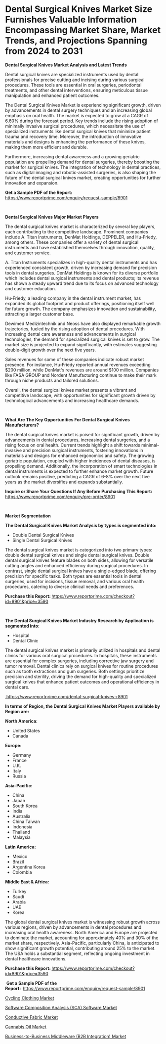 <p><h1>Dental Surgical Knives Market Size Furnishes Valuable Information Encompassing Market Share, Market Trends, and Projections Spanning from 2024 to 2031</h1></p><p><strong>Dental Surgical Knives Market Analysis and Latest Trends</strong></p>
<p><p>Dental surgical knives are specialized instruments used by dental professionals for precise cutting and incising during various surgical procedures. These tools are essential in oral surgeries, periodontal treatments, and other dental interventions, ensuring meticulous tissue manipulation and enhanced patient outcomes. </p><p>The Dental Surgical Knives Market is experiencing significant growth, driven by advancements in dental surgery techniques and an increasing global emphasis on oral health. The market is expected to grow at a CAGR of 6.60% during the forecast period. Key trends include the rising adoption of minimally invasive surgical procedures, which necessitate the use of specialized instruments like dental surgical knives that minimize patient trauma and recovery time. Moreover, the introduction of innovative materials and designs is enhancing the performance of these knives, making them more efficient and durable.</p><p>Furthermore, increasing dental awareness and a growing geriatric population are propelling demand for dental surgeries, thereby boosting the market for surgical knives. The integration of technology in dental practices, such as digital imaging and robotic-assisted surgeries, is also shaping the future of the dental surgical knives market, creating opportunities for further innovation and expansion.</p></p>
<p><strong>Get a Sample PDF of the Report:&nbsp;</strong> <a href="https://www.reportprime.com/enquiry/request-sample/8901?utm_campaign=1110&utm_medium=2&utm_source=Github&utm_content=ia&utm_term=28112024&utm_id=dental-surgical-knives">https://www.reportprime.com/enquiry/request-sample/8901</a></p>
<p>&nbsp;</p>
<p><strong>Dental Surgical Knives Major Market Players</strong></p>
<p><p>The dental surgical knives market is characterized by several key players, each contributing to the competitive landscape. Prominent companies include A. Titan Instruments, DenMat Holdings, DEPPELER, and Hu-Friedy, among others. These companies offer a variety of dental surgical instruments and have established themselves through innovation, quality, and customer service.</p><p>A. Titan Instruments specializes in high-quality dental instruments and has experienced consistent growth, driven by increasing demand for precision tools in dental surgeries. DenMat Holdings is known for its diverse portfolio which includes dental surgical instruments and dental products; its revenue has shown a steady upward trend due to its focus on advanced technology and customer education.</p><p>Hu-Friedy, a leading company in the dental instrument market, has expanded its global footprint and product offerings, positioning itself well for future growth. The company emphasizes innovation and sustainability, attracting a larger customer base.</p><p>Dewimed Medizintechnik and Neoss have also displayed remarkable growth trajectories, fueled by the rising adoption of dental procedures. With increasing dental care awareness and advancements in surgical technologies, the demand for specialized surgical knives is set to grow. The market size is projected to expand significantly, with estimates suggesting double-digit growth over the next five years.</p><p>Sales revenues for some of these companies indicate robust market presence. For instance, Hu-Friedy reported annual revenues exceeding $200 million, while DenMat's revenues are around $100 million. Companies like FASA GROUP and Nordent Manufacturing continue to make their mark through niche products and tailored solutions.</p><p>Overall, the dental surgical knives market presents a vibrant and competitive landscape, with opportunities for significant growth driven by technological advancements and increasing healthcare demands.</p></p>
<p>&nbsp;</p>
<p><strong>What Are The Key Opportunities For Dental Surgical Knives Manufacturers?</strong></p>
<p><p>The dental surgical knives market is poised for significant growth, driven by advancements in dental procedures, increasing dental surgeries, and a rising focus on oral health. Current trends highlight a shift towards minimal-invasive and precision surgical instruments, fostering innovations in materials and designs for enhanced ergonomics and safety. The growing geriatric population, coupled with higher incidences of dental diseases, is propelling demand. Additionally, the incorporation of smart technologies in dental instruments is expected to further enhance market growth. Future outlook remains positive, predicting a CAGR of 6-8% over the next five years as the market diversifies and expands substantially.</p></p>
<p><strong>Inquire or Share Your Questions If Any Before Purchasing This Report:</strong> <a href="https://www.reportprime.com/enquiry/pre-order/8901?utm_campaign=1110&utm_medium=2&utm_source=Github&utm_content=ia&utm_term=28112024&utm_id=dental-surgical-knives">https://www.reportprime.com/enquiry/pre-order/8901</a></p>
<p>&nbsp;</p>
<p><strong>Market Segmentation</strong></p>
<p><strong>The Dental Surgical Knives Market Analysis by types is segmented into:</strong></p>
<p><ul><li>Double Dental Surgical Knives</li><li>Single Dental Surgical Knives</li></ul></p>
<p><p>The dental surgical knives market is categorized into two primary types: double dental surgical knives and single dental surgical knives. Double dental surgical knives feature blades on both sides, allowing for versatile cutting angles and enhanced efficiency during surgical procedures. In contrast, single dental surgical knives have a single-edged blade, offering precision for specific tasks. Both types are essential tools in dental surgeries, used for incisions, tissue removal, and various oral health procedures, catering to diverse clinical needs and preferences.</p></p>
<p><strong>Purchase this Report:&nbsp;</strong><a href="https://www.reportprime.com/checkout?id=8901&price=3590&utm_campaign=1110&utm_medium=2&utm_source=Github&utm_content=ia&utm_term=28112024&utm_id=dental-surgical-knives">https://www.reportprime.com/checkout?id=8901&price=3590</a></p>
<p>&nbsp;</p>
<p><strong>The Dental Surgical Knives Market Industry Research by Application is segmented into:</strong></p>
<p><ul><li>Hospital</li><li>Dental Clinic</li></ul></p>
<p><p>The dental surgical knives market is primarily utilized in hospitals and dental clinics for various oral surgical procedures. In hospitals, these instruments are essential for complex surgeries, including corrective jaw surgery and tumor removal. Dental clinics rely on surgical knives for routine procedures such as tooth extractions and gum surgeries. Both settings prioritize precision and sterility, driving the demand for high-quality and specialized surgical knives that enhance patient outcomes and operational efficiency in dental care.</p></p>
<p><a href="https://www.reportprime.com/dental-surgical-knives-r8901?utm_campaign=1110&utm_medium=2&utm_source=Github&utm_content=ia&utm_term=28112024&utm_id=dental-surgical-knives">&nbsp;https://www.reportprime.com/dental-surgical-knives-r8901</a></p>
<p><strong>In terms of Region, the Dental Surgical Knives Market Players available by Region are:</strong></p>
<p>
    <p> <strong> North America: </strong>
        <ul>
            <li>United States</li>
            <li>Canada</li>
        </ul>
        </p> 
    <p> <strong> Europe: </strong>
        <ul>
            <li>Germany</li>
            <li>France</li>
            <li>U.K.</li>
            <li>Italy</li>
            <li>Russia</li>
        </ul>
        </p> 
    <p> <strong> Asia-Pacific: </strong>
        <ul>
            <li>China</li>
            <li>Japan</li>
            <li>South Korea</li>
            <li>India</li>
            <li>Australia</li>
            <li>China Taiwan</li>
            <li>Indonesia</li>
            <li>Thailand</li>
            <li>Malaysia</li>
        </ul>
        </p> 
    <p> <strong> Latin America: </strong>
        <ul>
            <li>Mexico</li>
            <li>Brazil</li>
            <li>Argentina Korea</li>
            <li>Colombia</li>
        </ul>
        </p> 
    <p> <strong> Middle East & Africa: </strong>
        <ul>
            <li>Turkey</li>
            <li>Saudi</li>
            <li>Arabia</li>
            <li>UAE</li>
            <li>Korea</li>
        </ul>
    </p>
    </p>
<p><p>The global dental surgical knives market is witnessing robust growth across various regions, driven by advancements in dental procedures and increasing oral health awareness. North America and Europe are projected to dominate the market, accounting for approximately 40% and 30% of the market share, respectively. Asia-Pacific, particularly China, is anticipated to show significant growth potential, contributing around 25% to the market. The USA holds a substantial segment, reflecting ongoing investment in dental healthcare innovations.</p></p>
<p><strong>Purchase this Report: </strong><a href="https://www.reportprime.com/checkout?id=8901&price=3590&utm_campaign=1110&utm_medium=2&utm_source=Github&utm_content=ia&utm_term=28112024&utm_id=dental-surgical-knives">https://www.reportprime.com/checkout?id=8901&price=3590</a></p>
<p>&nbsp;<strong>Get a Sample PDF of the Report:&nbsp;&nbsp;</strong><a href="https://www.reportprime.com/enquiry/request-sample/8901?utm_campaign=1110&utm_medium=2&utm_source=Github&utm_content=ia&utm_term=28112024&utm_id=dental-surgical-knives">https://www.reportprime.com/enquiry/request-sample/8901</a></p>
<p><strong></strong></p>
<p><p><a href="https://www.linkedin.com/pulse/cycling-clothing-market-global-insights-sales-trends-2024-g0lie?utm_campaign=1110&utm_medium=2&utm_source=Github&utm_content=ia&utm_term=28112024&utm_id=dental-surgical-knives">Cycling Clothing Market</a></p><p><a href="https://issuu.com/reportprime-2/docs/software-composition-analysis-sca-s_93eaa52b3931d5?utm_campaign=1110&utm_medium=2&utm_source=Github&utm_content=ia&utm_term=28112024&utm_id=dental-surgical-knives">Software Composition Analysis (SCA) Software Market</a></p><p><a href="https://www.linkedin.com/pulse/conductive-fabric-market-overview-global-trends-future-2uowf?utm_campaign=1110&utm_medium=2&utm_source=Github&utm_content=ia&utm_term=28112024&utm_id=dental-surgical-knives">Conductive Fabric Market</a></p><p><a href="https://www.linkedin.com/pulse/cannabis-oil-market-expansion-comprehensive-analysis-127-cagr-aiunf?utm_campaign=1110&utm_medium=2&utm_source=Github&utm_content=ia&utm_term=28112024&utm_id=dental-surgical-knives">Cannabis Oil Market</a></p><p><a href="https://issuu.com/reportprime-2/docs/business-to-business-middleware-b2b_0dab94bb843abd?utm_campaign=1110&utm_medium=2&utm_source=Github&utm_content=ia&utm_term=28112024&utm_id=dental-surgical-knives">Business-to-Business Middleware (B2B Integration) Market</a></p></p>